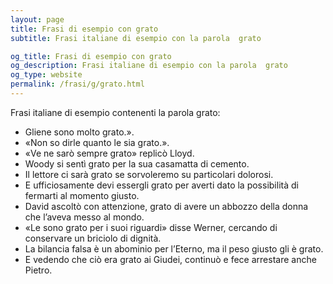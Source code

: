 ```yaml
---
layout: page
title: Frasi di esempio con grato 
subtitle: Frasi italiane di esempio con la parola  grato

og_title: Frasi di esempio con grato 
og_description: Frasi italiane di esempio con la parola  grato
og_type: website
permalink: /frasi/g/grato.html
---
```


Frasi italiane di esempio contenenti la parola grato:


- Gliene sono molto grato.».
- «Non so dirle quanto le sia grato.».
- «Ve ne sarò sempre grato» replicò Lloyd.
- Woody si sentì grato per la sua casamatta di cemento.
- Il lettore ci sarà grato se sorvoleremo su particolari dolorosi.
- E ufficiosamente devi essergli grato per averti dato la possibilità di fermarti al momento giusto.
- David ascoltò con attenzione, grato di avere un abbozzo della donna che l’aveva messo al mondo.
- «Le sono grato per i suoi riguardi» disse Werner, cercando di conservare un briciolo di dignità.
- La bilancia falsa è un abominio per l’Eterno, ma il peso giusto gli è grato.
- E vedendo che ciò era grato ai Giudei, continuò e fece arrestare anche Pietro.
